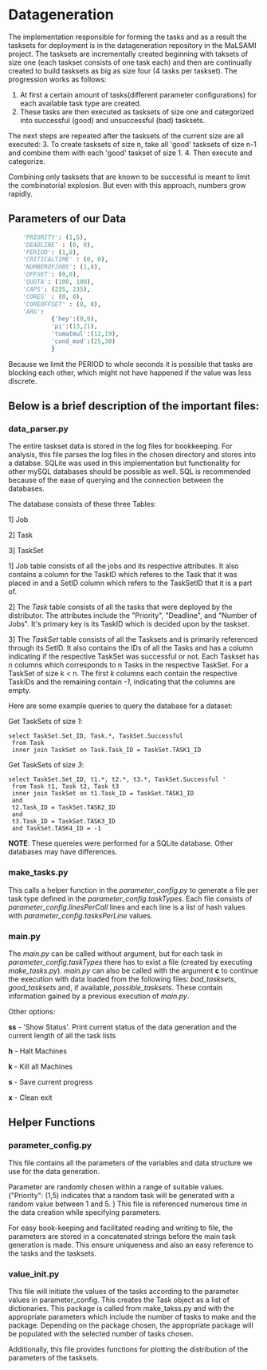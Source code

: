 # Datageneration 

The implementation responsible for forming the tasks and as a result the tasksets for deployment is in the datageneration repository in the MaLSAMI project. The tasksets are incrementally created beginning with taksets of size one (each taskset consists of one task each) and then are continually created to build tasksets as big as size four (4 tasks per taskset). The progression works as follows:
1. At first a certain amount of tasks(different parameter configurations) for each available task type are created.
2. These tasks are then executed as tasksets of size one and categorized into successful (good) and unsuccessful (bad) tasksets.

The next steps are repeated after the tasksets of the current size are all executed:
3. To create tasksets of size n, take all 'good' tasksets of size n-1 and combine them with each 'good' taskset of size 1.
4. Then execute and categorize.

Combining only tasksets that are known to be successful is meant to limit the combinatorial explosion. But even with this approach, numbers grow rapidly.


## Parameters of our Data

```python
	'PRIORITY': (1,5),
	'DEADLINE' : (0, 0),
	'PERIOD': (1,8),
	'CRITICALTIME' : (0, 0),
	'NUMBEROFJOBS': (1,8),
	'OFFSET': (0,0),
	'QUOTA': (100, 100),
	'CAPS': (235, 235),
	'CORES' : (0, 0),
	'COREOFFSET' : (0, 0),
	'ARG':
			{'hey':(0,0),
			'pi':(13,21),
			'tumatmul':(12,19),
			'cond_mod':(25,30)
			}
```

Because we limit the PERIOD to whole seconds it is possible that tasks are blocking each other, which might not have happened if the value was less discrete.

## Below is a brief description of the important files: 



### data_parser.py

The entire taskset data is stored in the log files for bookkeeping. For analysis, this file parses the log files in the chosen directory and stores into a databse. SQLite was used in this implementation but functionality for other mySQL databases should be possible as well. SQL is recommended because of the ease of querying and the connection between the databases. 

The database consists of these three Tables: 


1] Job

2] Task

3] TaskSet


1] Job table consists of all the jobs and its respective attributes. It also contains a column for the TaskID which referes to the Task that it was placed in and a SetID column which refers to the TaskSetID that it is a part of. 

2] The *Task* table consists of all the tasks that were deployed by the distributor. The attributes include the "Priority", "Deadline", and "Number of Jobs". It's primary key is its TaskID which is decided upon by the taskset. 

3] The *TaskSet* table consists of all the Tasksets and is primarily referenced through its SetID. It also contains the IDs of all the Tasks and has a column indicating if the respective TaskSet was successful or not. Each Taskset has *n* columns which corresponds to n Tasks in the respective TaskSet. For a TaskSet of size k < n. The first *k* columns each contain the respective TaskIDs and the remaining contain *-1*, indicating that the columns are empty. 


Here are some example queries to query the database for a dataset: 

Get TaskSets of size *1*: 

```sqlite3
select TaskSet.Set_ID, Task.*, TaskSet.Successful 
 from Task 
 inner join TaskSet on Task.Task_ID = TaskSet.TASK1_ID 
``` 

 Get TaskSets of size *3*: 

 ```sqlite3
 select TaskSet.Set_ID, t1.*, t2.*, t3.*, TaskSet.Successful '
  from Task t1, Task t2, Task t3 
  inner join TaskSet on t1.Task_ID = TaskSet.TASK1_ID 
  and 
  t2.Task_ID = TaskSet.TASK2_ID 
  and 
  t3.Task_ID = TaskSet.TASK3_ID 
  and TaskSet.TASK4_ID = -1 
```


  **NOTE**: These quereies were performed for a SQLite database. Other databases may have differences.

### make\_tasks.py

This calls a helper function in the *parameter\_config.py* to generate a file per task type defined in the *parameter\_config.taskTypes*. Each file consists of *parameter\_config.linesPerCall* lines and each line is a list of hash values with *parameter\_config.tasksPerLine* values.

### main.py

The *main.py* can be called without argument, but for each task in *parameter\_config.taskTypes* there has to exist a file (created by executing *make\_tasks.py*). *main.py* can also be called with the argument **c** to continue the execution with data loaded from the following files: *bad\_tasksets*, *good\_tasksets* and, if available, *possible\_tasksets*. These contain information gained by a previous execution of *main.py*.

Other options: 

**ss** - 'Show Status'. Print current status of the data generation and the current length of all the task lists

**h** - Halt Machines

**k** - Kill all Machines 

**s** - Save current progress

**x** - Clean exit 



## Helper Functions

### parameter\_config.py

This file contains all the parameters of the variables and data structure we use for the data generation. 

Parameter are randomly chosen within a range of suitable values. ("Priority": (1,5) indicates that a random task will be generated with a random value between 1 and 5. ) This file is referenced numerous time in the data creation while specifying parameters. 

For easy book-keeping and facilitated reading and writing to file, the parameters are stored in a concatenated strings before the main task generation is made. This ensure uniqueness and also an easy reference to the tasks and the tasksets. 



### value\_init.py

This file will initiate the values of the tasks according to the parameter values in parameter_config. This creates the Task object as a list of dictionaries. This package is called from make\_takss.py and with the appropriate parameters which include the number of tasks to make and the package. Depending on the package chosen, the appropriate package will be populated with the selected number of tasks chosen. 

Additionally, this file provides functions for plotting the distribution of the parameters of the tasksets. 


